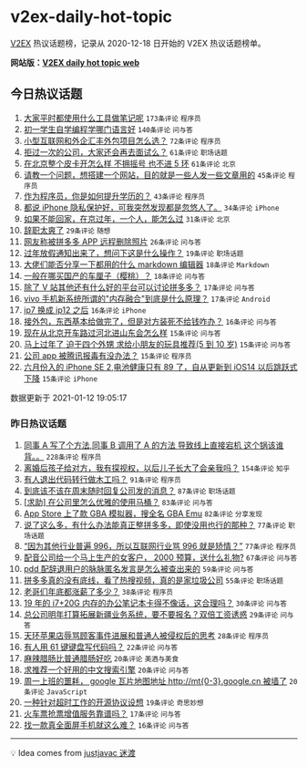 # v2ex-daily-hot-topic

[V2EX](https://www.v2ex.com/) 热议话题榜，记录从 2020-12-18 日开始的 V2EX 热议话题榜单。

**网站版：[V2EX daily hot topic web](https://realleonardo.github.io/v2ex-daily-hot-topic-web/)**

## 今日热议话题

<!-- TODAY BEGIN -->

1. [大家平时都使用什么工具做笔记呢](https://www.v2ex.com/t/744082) `173条评论` `程序员`
1. [初一学生自学编程学哪门语言好](https://www.v2ex.com/t/744073) `140条评论` `问与答`
1. [小型互联网和外企汇丰外包项目怎么选？](https://www.v2ex.com/t/744100) `72条评论` `程序员`
1. [拒过一次的公司，大家还会再去面试么？](https://www.v2ex.com/t/744059) `61条评论` `职场话题`
1. [在北京整个皮卡开怎么样 不拥摇号 也不进 5 环](https://www.v2ex.com/t/744063) `61条评论` `北京`
1. [请教一个问题，想搭建一个网站，目的就是一些人发一些文章用的](https://www.v2ex.com/t/744137) `45条评论` `程序员`
1. [作为程序员，你是如何提升学历的？](https://www.v2ex.com/t/744078) `43条评论` `程序员`
1. [都说 iPhone 隐私保护好，可我突然发现都是忽悠人了。](https://www.v2ex.com/t/744118) `34条评论` `iPhone`
1. [如果不能回家，在京过年，一个人，能怎么过](https://www.v2ex.com/t/744237) `31条评论` `北京`
1. [辞职太爽了](https://www.v2ex.com/t/744290) `29条评论` `随想`
1. [网友称被拼多多 APP 远程删除照片](https://www.v2ex.com/t/744241) `26条评论` `问与答`
1. [过年放假通知出来了，想问下这是什么操作？](https://www.v2ex.com/t/744253) `19条评论` `职场话题`
1. [大佬们能否分享一下都用的什么 markdown 编辑器](https://www.v2ex.com/t/744235) `18条评论` `Markdown`
1. [一般在哪买国产的车厘子（樱桃）？](https://www.v2ex.com/t/744108) `18条评论` `问与答`
1. [除了 V 站其他还有什么好的平台可以讨论拼多多？](https://www.v2ex.com/t/744106) `17条评论` `问与答`
1. [vivo 手机新系统所谓的"内存融合"到底是什么原理？](https://www.v2ex.com/t/744067) `17条评论` `Android`
1. [ip7 换成 ip12 之后](https://www.v2ex.com/t/744105) `16条评论` `iPhone`
1. [接外包，东西基本给做完了，但是对方装死不给钱咋办？](https://www.v2ex.com/t/744055) `16条评论` `问与答`
1. [现在从北京开车路过河北进山东会怎么样](https://www.v2ex.com/t/744228) `15条评论` `问与答`
1. [马上过年了 迫于四个外甥 求给小朋友的玩具推荐(5 到 10 岁)](https://www.v2ex.com/t/744226) `15条评论` `问与答`
1. [公司 app 被腾讯报毒有没办法？](https://www.v2ex.com/t/744217) `15条评论` `程序员`
1. [六月份入的 iPhone SE 2,电池健康只有 89 了，自从更新到 iOS14 以后跳跃式下降](https://www.v2ex.com/t/744163) `15条评论` `iPhone`

数据更新于 2021-01-12 19:05:17

<!-- TODAY END -->

### 昨日热议话题

<!-- YESTERDAY BEGIN -->

1. [同事 A 写了个方法,同事 B 调用了 A 的方法 导致线上直接宕机 这个锅该谁背。。](https://www.v2ex.com/t/743718) `228条评论` `程序员`
1. [离婚后孩子给对方，我有探视权，以后儿子长大了会亲我吗？](https://www.v2ex.com/t/743674) `154条评论` `知乎`
1. [有人退出代码转行做木工吗？](https://www.v2ex.com/t/743722) `91条评论` `程序员`
1. [到底该不该在周末随时回复公司发的消息？](https://www.v2ex.com/t/743704) `87条评论` `职场话题`
1. [[求助] 在公司里怎么优雅的使用马桶？](https://www.v2ex.com/t/743690) `83条评论` `问与答`
1. [App Store 上了款 GBA 模拟器，搜全名 GBA Emu](https://www.v2ex.com/t/743827) `82条评论` `分享发现`
1. [说了这么多，有什么办法能真正整拼多多，即使没用也行的那种？](https://www.v2ex.com/t/743837) `77条评论` `职场话题`
1. [“因为其他行业普遍 996，所以互联网行业骂 996 就是矫情？”](https://www.v2ex.com/t/743705) `77条评论` `程序员`
1. [配音公司给一个马上生产的女客户， 2000 预算，送什么礼物?](https://www.v2ex.com/t/743786) `67条评论` `问与答`
1. [pdd 配辞退用户的脉脉匿名发言是怎么被查出来的](https://www.v2ex.com/t/743750) `59条评论` `问与答`
1. [拼多多真的没有底线，看了热搜视频，真的是家垃圾公司](https://www.v2ex.com/t/743677) `55条评论` `职场话题`
1. [老哥们年底都涨薪了多少？](https://www.v2ex.com/t/743937) `38条评论` `程序员`
1. [19 年的 i7+20G 内存的办公笔记本卡得不像话，这合理吗？](https://www.v2ex.com/t/743912) `30条评论` `问与答`
1. [总公司明年打算拓展新疆业务系统，要不要报名？双倍工资诱惑](https://www.v2ex.com/t/743914) `29条评论` `问与答`
1. [天环苹果店辱骂顾客事件进展和普通人被侵权后的思考](https://www.v2ex.com/t/743905) `28条评论` `程序员`
1. [有人用 61 键键盘写代码吗？](https://www.v2ex.com/t/743829) `22条评论` `问与答`
1. [麻辣腊肠比普通腊肠好吃](https://www.v2ex.com/t/743938) `20条评论` `美酒与美食`
1. [求推荐一个好用的中文搜索引擎](https://www.v2ex.com/t/743759) `20条评论` `问与答`
1. [周一上班的噩耗， google 瓦片地图地址 http://mt{0-3}.google.cn 被墙了](https://www.v2ex.com/t/743684) `20条评论` `JavaScript`
1. [一种针对超时工作的开源协议设想](https://www.v2ex.com/t/743776) `19条评论` `奇思妙想`
1. [火车票抢票增值服务靠谱吗？](https://www.v2ex.com/t/743730) `17条评论` `问与答`
1. [找一款真全面屏手机就这么难？](https://www.v2ex.com/t/743877) `16条评论` `问与答`

<!-- YESTERDAY END -->

---

💡 Idea comes from [justjavac 迷渡](https://github.com/justjavac/)
